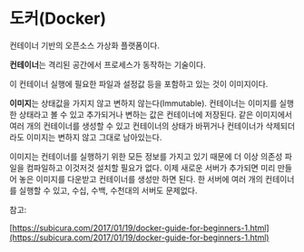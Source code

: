 # 도커(Docker)

컨테이너 기반의 오픈소스 가상화 플랫폼이다.

**컨테이너**는 격리된 공간에서 프로세스가 동작하는 기술이다.

이 컨테이너 실행에 필요한 파일과 설정값 등을 포함하고 있는 것이 이미지이다. 

**이미지**는 상태값을 가지지 않고 변하지 않는다(Immutable). 컨테이너는 이미지를 실행한 상태라고 볼 수 있고 추가되거나 변하는 값은 컨테이너에 저장된다. 같은 이미지에서 여러 개의 컨테이너를 생성할 수 있고 컨테이너의 상태가 바뀌거나 컨테이너가 삭제되더라도 이미지는 변하지 않고 그대로 남아있는다.

이미지는 컨테이너를 실행하기 위한 모든 정보를 가지고 있기 때문에 더 이상 의존성 파일을 컴파일하고 이것저것 설치할 필요가 없다. 이제 새로운 서버가 추가되면 미리 만들어 놓은 이미지를 다운받고 컨테이너를 생성만 하면 된다. 한 서버에 여러 개의 컨테이너를 실행할 수 있고, 수십, 수백, 수천대의 서버도 문제없다.

참고:

[https://subicura.com/2017/01/19/docker-guide-for-beginners-1.html](https://subicura.com/2017/01/19/docker-guide-for-beginners-1.html)
